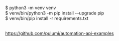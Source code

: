 $ python3 -m venv venv <br>
$ venv/bin/python3 -m pip install --upgrade pip<br>
$ venv/bin/pip install -r requirements.txt<br><br>


https://github.com/pulumi/automation-api-examples
